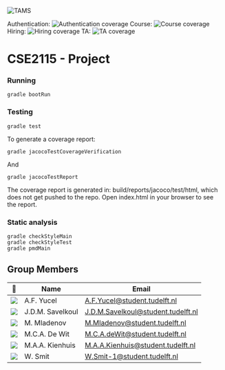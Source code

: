 ![TAMS](https://user-images.githubusercontent.com/34458230/175769244-61d94d36-9492-4ca0-8f79-bd1840a1bead.png)

Authentication: ![Authentication coverage](https://gitlab.ewi.tudelft.nl/cse2115/2021-2022/sem-group-13b/sem-repo-13b/badges/main/coverage.svg?job=test-authentication-microservice)
Course: ![Course coverage](https://gitlab.ewi.tudelft.nl/cse2115/2021-2022/sem-group-13b/sem-repo-13b/badges/main/coverage.svg?job=test-course-microservice)
Hiring: ![Hiring coverage](https://gitlab.ewi.tudelft.nl/cse2115/2021-2022/sem-group-13b/sem-repo-13b/badges/main/coverage.svg?job=test-hiring-microservice)
TA: ![TA coverage](https://gitlab.ewi.tudelft.nl/cse2115/2021-2022/sem-group-13b/sem-repo-13b/badges/main/coverage.svg?job=test-ta-microservice)

# CSE2115 - Project

### Running 
`gradle bootRun`

### Testing
```
gradle test
```

To generate a coverage report:
```
gradle jacocoTestCoverageVerification
```


And
```
gradle jacocoTestReport
```
The coverage report is generated in: build/reports/jacoco/test/html, which does not get pushed to the repo. Open index.html in your browser to see the report. 

### Static analysis
```
gradle checkStyleMain
gradle checkStyleTest
gradle pmdMain
```

## Group Members

| 📸 | Name | Email |
|---|---|---|
| ![](https://gitlab.ewi.tudelft.nl/uploads/-/system/user/avatar/3525/avatar.png?width=400) | A.F. Yucel | A.F.Yucel@student.tudelft.nl |
| ![](https://gitlab.ewi.tudelft.nl/uploads/-/system/user/avatar/3658/avatar.png?width=400) | J.D.M. Savelkoul | J.D.M.Savelkoul@student.tudelft.nl |
| ![](https://gitlab.ewi.tudelft.nl/uploads/-/system/user/avatar/3404/avatar.png?width=400) | M. Mladenov | M.Mladenov@student.tudelft.nl |
| ![](https://gitlab.ewi.tudelft.nl/uploads/-/system/user/avatar/3883/avatar.png?width=400) | M.C.A. De Wit | M.C.A.deWit@student.tudelft.nl |
| ![](https://gitlab.ewi.tudelft.nl/uploads/-/system/user/avatar/3757/avatar.png?width=400) | M.A.A. Kienhuis | M.A.A.Kienhuis@student.tudelft.nl |
| ![](https://gitlab.ewi.tudelft.nl/uploads/-/system/user/avatar/3776/avatar.png?width=400) | W. Smit | W.Smit-1@student.tudelft.nl |


